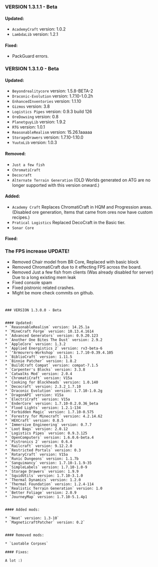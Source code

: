 ### VERSION 1.3.1.1 - Beta

#### Updated:

* `AcademyCraft` version: 1.0.2
* `LambdaLib` version: 1.2.1

#### Fixed:

* PackGuard errors.

### VERSION 1.3.1.0 - Beta

#### Updated:

* `Beyondrealitycore` version: 1.5.8-BETA-2
* `Draconic-Evolution` version: 1.7.10-1.0.2h
* `EnhancedInventories` version: 1.1.10
* `Gizmos` version: 3.8
* `Logistics Pipes` version: 0.9.3 build 126 
* `OreDowsing` version: 0.8
* `PlanetguyLib` version: 1.9.2
* `RTG` version: 1.0.1
* `ReasonableRealism` version: 15.26.1aaaaa
* `StorageDrawers` version: 1.7.10-1.10.0
* `YuutoLib` version: 1.0.3

#### Removed:

* `Just a few fish`
* `ChromatiCraft`
* `Decocraft`
* `Alternate Terrain Generation` (OLD Worlds generated on ATG are no longer supported with this version onward.)

#### Added:

* `Academy Craft` Replaces ChromatiCraft in HQM and Progression areas. (Disabled ore generation, Items that came from ores now have custom recipes.)
* `Pratical Logistics` Replaced DecoCraft in the Basic tier.
* `Sonar Core`

#### Fixed:

### The FPS increase UPDATE!

* Removed Chair model from BR Core, Replaced with basic block
* Removed ChromatiCraft due to it effecting FPS across the board.
* Removed Just a few fish from clients (Was already disabled for server) Due to a long existing mem leak
* Fixed console spam
* Fixed pistronic related crashes.
* Might be more check commits on github.

~~~~~~~~~~~~~~~~~~~~~~~~~~~~~~~~~~~~~~~~~~~~~~~~~~~~~~~~~~~~~~~~~~~~~~~~~~~~~~~~~


### VERSION 1.3.0.0 - Beta


#### Updated:
* `ReasonableRealism` version: 14.25.1a
* `MineCraft Forge` version: 10.13.4.1614
* `Advanced Generators` version: 0.9.20.123
* `Another One Bites The Dust` version: 2.9.2
* `AppleCore` version: 1.3.2
* `Applied Energistics 2` version: rv3-beta-6
* `"Armourers-Workshop` version: 1.7.10-0.39.4.105
* `BiblioCraft` version: 1.11.5
* `Binnie Patcher` version: 1.8.2
* `BuildCraft Compat` version: compat-7.1.5
* `Carpenter's Blocks` version: 3.3.8
* `Catwalks Mod` version: 2.0.4
* `ChromatiCraft` version: V15a
* `Cooking for Blockheads` version: 1.0.140
* `Decocraft` version: 2.3.2_1.7.10
* `Draconic Evolution` version: 1.7.10-1.0.2g
* `DragonAPI` version: V15a
* `ElectriCraft` version: V15a
* `EnderCore` version: 1.7.10-0.2.0.36_beta
* `Flood Lights` version: 1.2.1-134
* `Forbidden Magic` version: 1.7.10-0.575
* `Forestry for Minecraft` version: 4.2.14.62
* `HEXCraft` version: 0.8.5
* `Immersive Engineering` version: 0.7.7
* `Loot Bags` version: 2.0.12
* `Logistics Pipes` version: 0.9.3.125
* `OpenComputers` version: 1.6.0.6-beta.4
* `Pistronics 2` version: 0.6.4
* `Railcraft` version: 9.12.2.0
* `Restricted Portals` version: 0.3
* `RotaryCraft` version: V15a
* `Runic Dungeons` version: 1.1.7b
* `Sanguimancy` version: 1.7.10-1.1.9-35
* `SimpleLabels` version: 1.7.10-1.0-9
* `Storage Drawers` version: 1.9.9
* `SquidUtils` version: 1.7.10-3.1.0
* `Thermal Dynamics` version: 1.2.0
* `Thermal Foundation` version: 1.2.4-114
* `Realistic Terrain Generation` version: 1.0
* `Better Foliage` version: 2.0.9
* `JourneyMap` version: 1.7.10-5.1.4p1


#### Added mods:

* `Neat` version: 1.3-10`
* `MagneticraftPatcher` version: 0.2`


#### Removed mods:

* `Lootable Corpses`

#### Fixes:

A lot :)
